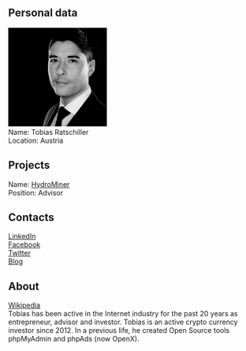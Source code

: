 ## Personal data
![tobias ratschiller photo](photo/tobias_ratschiller.jpg)  
Name:   Tobias Ratschiller  
Location: Austria  
## Projects 
Name: [HydroMiner](../projects/hydrominer.md)  
Position: Advisor   
## Contacts
[LinkedIn](https://www.linkedin.com/in/tobiasratschiller/)    
[Facebook](https://www.facebook.com/tobias.ratschiller)  
[Twitter](https://twitter.com/tobiasr)  
[Blog](https://medium.com/@tobias.ratschiller)
## About
[Wikipedia](https://de.wikipedia.org/wiki/Tobias_Ratschiller)  
Tobias has been active in the Internet industry for the past 20 years as entrepreneur, advisor and investor. Tobias is an active crypto currency investor since 2012. In a previous life, he created Open Source tools phpMyAdmin and phpAds (now OpenX).
